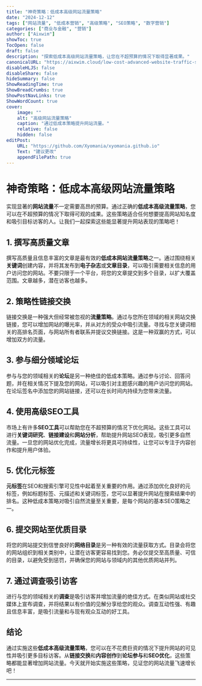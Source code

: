 ```yaml
---
title: "神奇策略：低成本高级网站流量策略"
date: "2024-12-12"
tags: ["网站流量", "低成本营销", "高级策略", "SEO策略", "数字营销"]
categories: ["商业与金融", "营销"]
author: ["Aixwim"]
showToc: true
TocOpen: false
draft: false
description: "探索低成本高级网站流量策略，让您在不超预算的情况下取得显著成果。"
canonicalURL: "https://aixwim.cloud/low-cost-advanced-website-traffic-strategies"
disableHLJS: false
disableShare: false
hideSummary: false
ShowReadingTime: true
ShowBreadCrumbs: true
ShowPostNavLinks: true
ShowWordCount: true
cover:
    image: ""
    alt: "高级网站流量策略"
    caption: "通过低成本策略提升网站流量。"
    relative: false
    hidden: false
editPost:
    URL: "https://github.com/Xyomania/xyomania.github.io"
    Text: "建议更改"
    appendFilePath: true
---
```


# 神奇策略：低成本高级网站流量策略

实现显著的**网站流量**不一定需要高昂的预算。通过正确的**低成本高级流量策略**，您可以在不超预算的情况下取得可观的成果。这些策略适合任何想要提高网站知名度和吸引目标访客的人。让我们一起探索这些能显著提升网站表现的策略吧！

## 1. 撰写高质量文章

撰写高质量且信息丰富的文章是最有效的**低成本网站流量策略**之一。通过围绕相关**关键词**创建内容，并将其发布到**电子杂志**或**文章目录**，可以吸引需要相关信息的用户访问您的网站。不要只限于一个平台，将您的文章提交到多个目录，以扩大覆盖范围。文章越多，潜在访客也越多。

## 2. 策略性链接交换

链接交换是一种强大但经常被忽视的**流量策略**。通过与您所在领域的相关网站交换链接，您可以增加网站的曝光率，并从对方的受众中吸引流量。寻找与您关键词相关的高排名页面，与网站所有者联系并提议交换链接。这是一种双赢的方式，可以增加双方的流量。

## 3. 参与细分领域论坛

参与与您的领域相关的**论坛**是另一种绝佳的低成本策略。通过参与讨论、回答问题，并在相关情况下提及您的网站，可以吸引对主题感兴趣的用户访问您的网站。在论坛签名中添加您的网站链接，还可以在长时间内持续为您带来流量。

## 4. 使用高级SEO工具

市场上有许多**SEO工具**可以帮助您在不超预算的情况下优化网站。这些工具可以进行**关键词研究**、**链接建设**和**网站分析**，帮助提升网站SEO表现，吸引更多自然流量。一旦您的网站优化完成，流量增长将更具可持续性，让您可以专注于内容创作和提升用户体验。

## 5. 优化元标签

**元标签**在SEO和搜索引擎可见性中起着至关重要的作用。通过添加优化良好的元标签，例如标题标签、元描述和关键词标签，您可以显著提升网站在搜索结果中的排名。这种低成本策略对吸引自然流量至关重要，是每个网站的基本SEO策略之一。

## 6. 提交网站至优质目录

将您的网站提交到信誉良好的**网络目录**是另一种有效的流量获取方式。目录会将您的网站组织到相关类别中，让潜在访客更容易找到您。务必仅提交至高质量、可信的目录，以避免受到惩罚，并确保您的网站与领域内的其他优质网站并列。

## 7. 通过调查吸引访客

进行与您的领域相关的**调查**是吸引访客并增加流量的绝佳方式。在类似网站或社交媒体上宣布调查，并将结果以有价值的见解分享给您的观众。调查互动性强、有趣且信息丰富，是吸引流量和与现有观众互动的好工具。

## 结论

通过实施这些**低成本高级流量策略**，您可以在不花费巨资的情况下提升网站的可见性并吸引更多目标访客。从**链接交换**和**内容创作**到**论坛参与**和**SEO优化**，这些策略都能显著增加网站流量。今天就开始实施这些策略，见证您的网站流量飞速增长吧！

---
